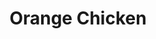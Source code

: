 ---
title: Orange Chicken
metadata:
  course: Main
  servings: '4'
  title: Orange Chicken
ingredients:
- name: ginger
  amount: 0.5 inches
- name: oil
  amount: some
- name: chicken thighs
  amount: '2'
- name: orange
  amount: '1'
- name: soy sauce
  amount: 2 tbsp, 2 tsp
- name: dried chilli
  amount: '1'
- name: egg
  amount: '1'
- name: sesame oil
  amount: 1 tsp
- name: spring onion
  amount: '1'
- name: corn starch
  amount: 1@tbsp, 0.5 cups
- name: sesame seeds
  amount: some
- name: tenderstem broccoli
  amount: some
- name: rice vinegar
  amount: 1 tsp
cookware:
- name: large bowl
- name: small bowl
- name: small pot
- name: paper towel
- name: pan
steps:
- description: In a large bowl, whisk your egg then add soy sauce and corn starch
    and whisk some more to create a slurry.
- description: Now dice your chicken thighs, add them into the slurry and cover.
- description: In a small bowl, zest an orange and grate a small knob of ginger.
- description: Now add the juice of the orange with soy sauce, sesame oil, rice vinegar
    and corn starch. Whisk until there are no lumps.
- description: Add enough oil to small pot so you can submerge the chicken pieces
    in it. Bring it up to a high heat.
- description: Add the chicken into the pot and cook for 3 minutes until they are
    lightly golden brown. Pat them dry with a paper towel.
- description: Now add them to the pot again for 4 minutes until they are golden brown
    and crispy. Pat them dry with a paper towel again.
- description: Dice your spring onion and dried chilli and add them to a pan on medium
    heat with a little oil in it.
- description: After 2 minutes add in the orange sauce and keep stirring while it
    thickens. Once thick, add in your chicken and stir until they're all coated. Serve
    on a plate with some sesame seeds sprinkled on top. This dish goes really well
    with blanched tenderstem broccoli.

---